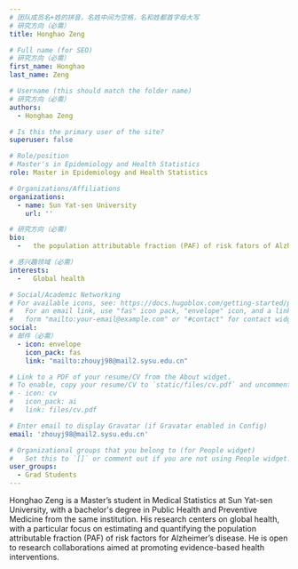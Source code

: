 ```yaml
---
# 团队成员名+姓的拼音，名姓中间为空格，名和姓都首字母大写
# 研究方向（必需）
title: Honghao Zeng

# Full name (for SEO)
# 研究方向（必需）
first_name: Honghao
last_name: Zeng

# Username (this should match the folder name)
# 研究方向（必需）
authors:
  - Honghao Zeng

# Is this the primary user of the site?
superuser: false

# Role/position
# Master's in Epidemiology and Health Statistics
role: Master in Epidemiology and Health Statistics

# Organizations/Affiliations
organizations:
  - name: Sun Yat-sen University
    url: ''

# 研究方向（必需）
bio:
  -   the population attributable fraction (PAF) of risk fators of Alzheimer’s disease 

# 感兴趣领域（必需）
interests:
  -   Global health

# Social/Academic Networking
# For available icons, see: https://docs.hugoblox.com/getting-started/page-builder/#icons
#   For an email link, use "fas" icon pack, "envelope" icon, and a link in the
#   form "mailto:your-email@example.com" or "#contact" for contact widget.
social:
# 邮件（必需）
  - icon: envelope
    icon_pack: fas
    link: "mailto:zhouyj98@mail2.sysu.edu.cn"

# Link to a PDF of your resume/CV from the About widget.
# To enable, copy your resume/CV to `static/files/cv.pdf` and uncomment the lines below.
# - icon: cv
#   icon_pack: ai
#   link: files/cv.pdf

# Enter email to display Gravatar (if Gravatar enabled in Config)
email: 'zhouyj98@mail2.sysu.edu.cn'

# Organizational groups that you belong to (for People widget)
#   Set this to `[]` or comment out if you are not using People widget.
user_groups:
  - Grad Students
---
```


Honghao Zeng is a Master’s student in Medical Statistics at Sun Yat-sen University, with a bachelor's degree in Public Health and Preventive Medicine from the same institution. His research centers on global health, with a particular focus on estimating and quantifying the population attributable fraction (PAF) of risk factors for Alzheimer’s disease. He is open to research collaborations aimed at promoting evidence-based health interventions.

